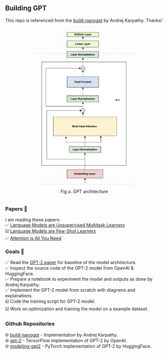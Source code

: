 ## **Building GPT**
This repo is referenced from the [build-nanogpt](https://github.com/karpathy/build-nanogpt) by Andrej Karpathy. Thanks!

<div style="display: flex; flex-direction: column; align-items: center;">
<img src="assets/gpt.png" alt="" height="500">
<p style="text-align: center;">Fig a. GPT architecture</p>
</div>

### **Papers 📄**  
I am reading these papers:  
✅ [Language Models are Unsupervised Multitask Learners](https://cdn.openai.com/better-language-models/language_models_are_unsupervised_multitask_learners.pdf)  
☑️ [Language Models are Few-Shot Learners](https://arxiv.org/pdf/2005.14165)  
✅ [Attention is All You Need](https://arxiv.org/abs/1706.03762)

### **Goals 🎯**
✅ Read the [GPT-2 paper](https://cdn.openai.com/better-language-models/language_models_are_unsupervised_multitask_learners.pdf) for baseline of the model architecture.  
✅ Inspect the source code of the GPT-2 model from OpenAI & HuggingFace.  
✅ Prepare a notebook to experiment the model and outputs as done by Andrej Karpathy.  
✅ Implement the GPT-2 model from scratch with diagrams and explanations.  
☑️ Code the training script for GPT-2 model.  
☑️ Work on optimization and training the model on a example dataset.  

### **Github Repositories**
🌐 [build-nanogpt](https://github.com/karpathy/build-nanogpt) - Implementation by Andrej Karpathy.    
🌐 [gpt-2](https://github.com/openai/gpt-2) - TensorFlow implementation of GPT-2 by OpenAI.  
🌐 [modeling-gpt2](https://github.com/huggingface/transformers/blob/main/src/transformers/models/gpt2/modeling_gpt2.py) - PyTorch implementation of GPT-2 by HuggingFace. 
